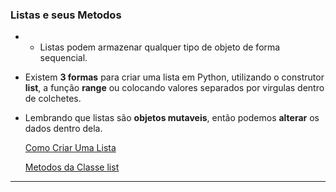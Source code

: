 <h3>Listas e seus Metodos</h3>

  - - Listas podem armazenar qualquer tipo de objeto de forma sequencial.
  - Existem **3 formas** para criar uma lista em Python, utilizando o construtor **list**, a função **range** ou colocando valores separados por virgulas dentro de colchetes.
  - Lembrando que listas são **objetos mutaveis**, então podemos **alterar** os dados dentro dela.

    [Como Criar Uma Lista](https://github.com/henferreirapro/Primeiros-Passos-Python-DIO/tree/5-listas-com-python/10-listas-com-python/1-criando-acessando-listas#como-criar-uma-lista)

    [Metodos da Classe list](https://github.com/henferreirapro/Primeiros-Passos-Python-DIO/tree/5-listas-com-python/10-listas-com-python/2-metodos-listas)

___